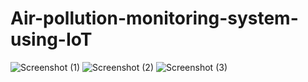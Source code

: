 # Air-pollution-monitoring-system-using-IoT
![Screenshot (1)](https://github.com/tejasreeneerukattu/Air-pollution-monitoring-system-using-IoT/assets/162120250/84bf99fb-4085-467f-84b0-bc4dc4ae9ac2)
![Screenshot (2)](https://github.com/tejasreeneerukattu/Air-pollution-monitoring-system-using-IoT/assets/162120250/9fd70d31-b4b0-482e-8785-3151d4126e92)
![Screenshot (3)](https://github.com/tejasreeneerukattu/Air-pollution-monitoring-system-using-IoT/assets/162120250/e86cb758-0760-4b71-8741-7fa93d3b340b)
